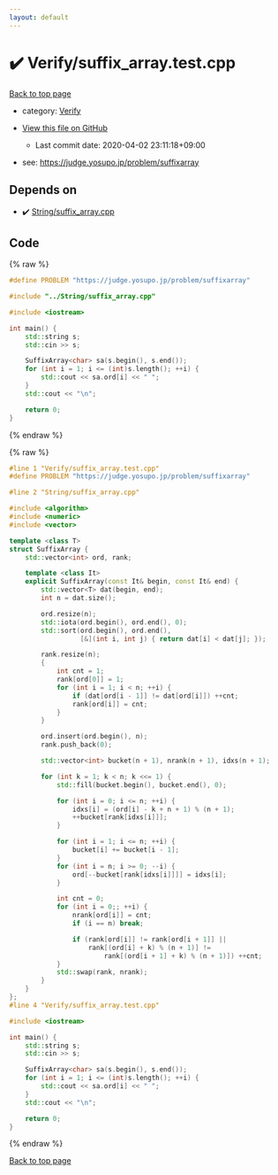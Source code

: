 ```yaml
---
layout: default
---
```


<!-- mathjax config similar to math.stackexchange -->
<script type="text/javascript" async
  src="https://cdnjs.cloudflare.com/ajax/libs/mathjax/2.7.5/MathJax.js?config=TeX-MML-AM_CHTML">
</script>
<script type="text/x-mathjax-config">
  MathJax.Hub.Config({
    TeX: { equationNumbers: { autoNumber: "AMS" }},
    tex2jax: {
      inlineMath: [ ['$','$'] ],
      processEscapes: true
    },
    "HTML-CSS": { matchFontHeight: false },
    displayAlign: "left",
    displayIndent: "2em"
  });
</script>

<script type="text/javascript" src="https://cdnjs.cloudflare.com/ajax/libs/jquery/3.4.1/jquery.min.js"></script>
<script src="https://cdn.jsdelivr.net/npm/jquery-balloon-js@1.1.2/jquery.balloon.min.js" integrity="sha256-ZEYs9VrgAeNuPvs15E39OsyOJaIkXEEt10fzxJ20+2I=" crossorigin="anonymous"></script>
<script type="text/javascript" src="../../assets/js/copy-button.js"></script>
<link rel="stylesheet" href="../../assets/css/copy-button.css" />


# :heavy_check_mark: Verify/suffix_array.test.cpp

<a href="../../index.html">Back to top page</a>

* category: <a href="../../index.html#5a750f86ef41f22f852c43351e3ff383">Verify</a>
* <a href="{{ site.github.repository_url }}/blob/master/Verify/suffix_array.test.cpp">View this file on GitHub</a>
    - Last commit date: 2020-04-02 23:11:18+09:00


* see: <a href="https://judge.yosupo.jp/problem/suffixarray">https://judge.yosupo.jp/problem/suffixarray</a>


## Depends on

* :heavy_check_mark: <a href="../../library/String/suffix_array.cpp.html">String/suffix_array.cpp</a>


## Code

<a id="unbundled"></a>
{% raw %}
```cpp
#define PROBLEM "https://judge.yosupo.jp/problem/suffixarray"

#include "../String/suffix_array.cpp"

#include <iostream>

int main() {
    std::string s;
    std::cin >> s;

    SuffixArray<char> sa(s.begin(), s.end());
    for (int i = 1; i <= (int)s.length(); ++i) {
        std::cout << sa.ord[i] << " ";
    }
    std::cout << "\n";

    return 0;
}

```
{% endraw %}

<a id="bundled"></a>
{% raw %}
```cpp
#line 1 "Verify/suffix_array.test.cpp"
#define PROBLEM "https://judge.yosupo.jp/problem/suffixarray"

#line 2 "String/suffix_array.cpp"

#include <algorithm>
#include <numeric>
#include <vector>

template <class T>
struct SuffixArray {
    std::vector<int> ord, rank;

    template <class It>
    explicit SuffixArray(const It& begin, const It& end) {
        std::vector<T> dat(begin, end);
        int n = dat.size();

        ord.resize(n);
        std::iota(ord.begin(), ord.end(), 0);
        std::sort(ord.begin(), ord.end(),
                  [&](int i, int j) { return dat[i] < dat[j]; });

        rank.resize(n);
        {
            int cnt = 1;
            rank[ord[0]] = 1;
            for (int i = 1; i < n; ++i) {
                if (dat[ord[i - 1]] != dat[ord[i]]) ++cnt;
                rank[ord[i]] = cnt;
            }
        }

        ord.insert(ord.begin(), n);
        rank.push_back(0);

        std::vector<int> bucket(n + 1), nrank(n + 1), idxs(n + 1);

        for (int k = 1; k < n; k <<= 1) {
            std::fill(bucket.begin(), bucket.end(), 0);

            for (int i = 0; i <= n; ++i) {
                idxs[i] = (ord[i] - k + n + 1) % (n + 1);
                ++bucket[rank[idxs[i]]];
            }

            for (int i = 1; i <= n; ++i) {
                bucket[i] += bucket[i - 1];
            }
            for (int i = n; i >= 0; --i) {
                ord[--bucket[rank[idxs[i]]]] = idxs[i];
            }

            int cnt = 0;
            for (int i = 0;; ++i) {
                nrank[ord[i]] = cnt;
                if (i == n) break;

                if (rank[ord[i]] != rank[ord[i + 1]] ||
                    rank[(ord[i] + k) % (n + 1)] !=
                        rank[(ord[i + 1] + k) % (n + 1)]) ++cnt;
            }
            std::swap(rank, nrank);
        }
    }
};
#line 4 "Verify/suffix_array.test.cpp"

#include <iostream>

int main() {
    std::string s;
    std::cin >> s;

    SuffixArray<char> sa(s.begin(), s.end());
    for (int i = 1; i <= (int)s.length(); ++i) {
        std::cout << sa.ord[i] << " ";
    }
    std::cout << "\n";

    return 0;
}

```
{% endraw %}

<a href="../../index.html">Back to top page</a>

